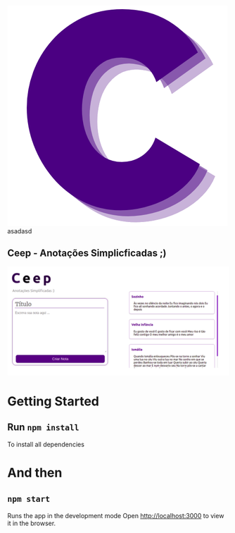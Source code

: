 !["Screenshot"](/src/img/icon.png) asadasd
## Ceep - Anotações Simplicficadas ;) 

!["Screenshot"](/src/img/screeshot.png)


# Getting Started 
## Run `npm install` 
To install all dependencies

# And then
## `npm start` 
Runs the app in the development mode
Open [http://localhost:3000](http://localhost:3000) to view it in the browser.
